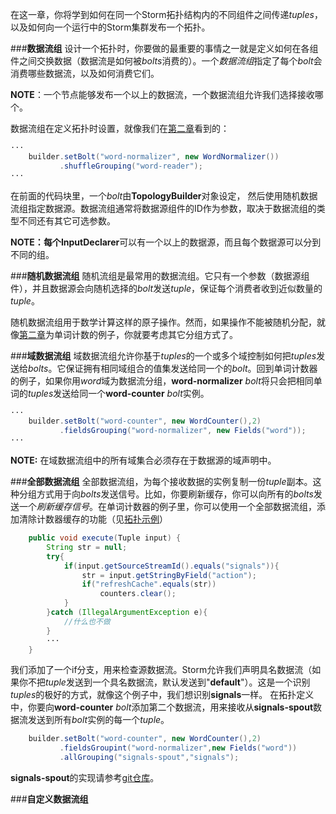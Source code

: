在这一章，你将学到如何在同一个Storm拓扑结构内的不同组件之间传递*tuples*，以及如何向一个运行中的Storm集群发布一个拓扑。

###**数据流组**
设计一个拓扑时，你要做的最重要的事情之一就是定义如何在各组件之间交换数据（数据流是如何被*bolts*消费的）。一个*数据流组*指定了每个*bolt*会消费哪些数据流，以及如何消费它们。

**NOTE**：一个节点能够发布一个以上的数据流，一个数据流组允许我们选择接收哪个。

数据流组在定义拓扑时设置，就像我们在[第二章][1]看到的：
```java
···
    builder.setBolt("word-normalizer", new WordNormalizer())
           .shuffleGrouping("word-reader");
···
```
在前面的代码块里，一个*bolt*由**TopologyBuilder**对象设定， 然后使用随机数据流组指定数据源。数据流组通常将数据源组件的ID作为参数，取决于数据流组的类型不同还有其它可选参数。

**NOTE：**每个**InputDeclarer**可以有一个以上的数据源，而且每个数据源可以分到不同的组。

###**随机数据流组**
随机流组是最常用的数据流组。它只有一个参数（数据源组件），并且数据源会向随机选择的*bolt*发送*tuple*，保证每个消费者收到近似数量的*tuple*。

随机数据流组用于数学计算这样的原子操作。然而，如果操作不能被随机分配，就像[第二章][2]为单词计数的例子，你就要考虑其它分组方式了。

###**域数据流组**
域数据流组允许你基于*tuples*的一个或多个域控制如何把*tuples*发送给*bolts*。它保证拥有相同域组合的值集发送给同一个的*bolt*。回到单词计数器的例子，如果你用*word*域为数据流分组，**word-normalizer** *bolt*将只会把相同单词的*tuples*发送给同一个**word-counter** *bolt*实例。
```java
···
    builder.setBolt("word-counter", new WordCounter(),2)
           .fieldsGrouping("word-normalizer", new Fields("word"));
···
```
**NOTE:** 在域数据流组中的所有域集合必须存在于数据源的域声明中。

###**全部数据流组**
全部数据流组，为每个接收数据的实例复制一份*tuple*副本。这种分组方式用于向*bolts*发送信号。比如，你要刷新缓存，你可以向所有的*bolts*发送一个*刷新缓存信号*。在单词计数器的例子里，你可以使用一个全部数据流组，添加清除计数器缓存的功能（见[拓扑示例][3]）
```java
    public void execute(Tuple input) {
        String str = null;
        try{
            if(input.getSourceStreamId().equals("signals")){
                str = input.getStringByField("action");
                if("refreshCache".equals(str))
                    counters.clear();
            }
        }catch (IllegalArgumentException e){
            //什么也不做
        }
        ···
    }
```
我们添加了一个if分支，用来检查源数据流。Storm允许我们声明具名数据流（如果你不把*tuple*发送到一个具名数据流，默认发送到"**default**"）。这是一个识别*tuples*的极好的方式，就像这个例子中，我们想识别**signals**一样。
在拓扑定义中，你要向**word-counter** *bolt*添加第二个数据流，用来接收从**signals-spout**数据流发送到所有*bolt*实例的每一个*tuple*。
```java
    builder.setBolt("word-counter", new WordCounter(),2)
           .fieldsGroupint("word-normalizer",new Fields("word"))
           .allGrouping("signals-spout","signals");
```
**signals-spout**的实现请参考[git仓库][4]。

###**自定义数据流组**

  [1]: https://github.com/runfriends/GettingStartedWithStorm-cn/blob/master/chapter2/Getting%20Started.md
  [2]: https://github.com/runfriends/GettingStartedWithStorm-cn/blob/master/chapter2/Getting%20Started.md
  [3]: https://github.com/storm-book/examples-ch03-topologies
  [4]: https://github.com/storm-book/examples-ch03-topologies
